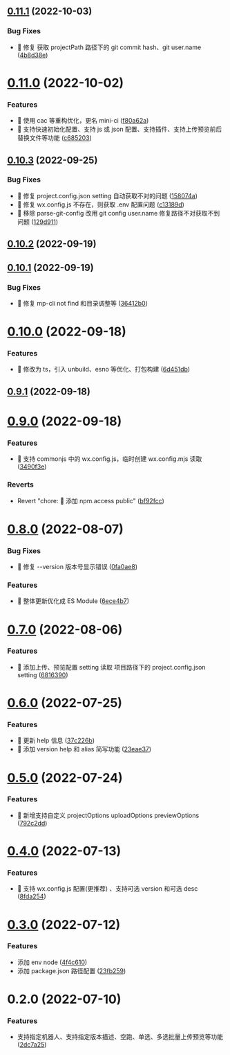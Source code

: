 

## [0.11.1](https://github.com/lxchuan12/mini-ci/compare/0.11.0...0.11.1) (2022-10-03)


### Bug Fixes

* 🐛 修复 获取 projectPath 路径下的 git commit hash、git user.name ([4b8d38e](https://github.com/lxchuan12/mini-ci/commit/4b8d38e8b812886e8b9d0531a701c389fa0dfa5f))

# [0.11.0](https://github.com/lxchuan12/mini-ci/compare/0.10.3...0.11.0) (2022-10-02)


### Features

* 🎸 使用 cac 等重构优化，更名 mini-ci ([f80a62a](https://github.com/lxchuan12/mini-ci/commit/f80a62a4b329f94f494aa68168e5db91af05f6e2))
* 🎸 支持快速初始化配置、支持 js 或 json 配置、支持插件、支持上传预览前后替换文件等功能 ([c685203](https://github.com/lxchuan12/mini-ci/commit/c685203dca4fa1fac0181edf5020c9dee6ef4136))

## [0.10.3](https://github.com/lxchuan12/mp-cli/compare/0.10.2...0.10.3) (2022-09-25)


### Bug Fixes

* 🐛 修复 project.config.json setting 自动获取不对的问题 ([158074a](https://github.com/lxchuan12/mp-cli/commit/158074a131facd4dc6662851accb6ad1303046d3))
* 🐛 修复 wx.config.js 不存在，则获取 .env 配置问题 ([c13189d](https://github.com/lxchuan12/mp-cli/commit/c13189dca9d809d5cfc11a82b3b64e5997419923))
* 🐛 移除 parse-git-config 改用 git config user.name 修复路径不对获取不到问题 ([129d911](https://github.com/lxchuan12/mp-cli/commit/129d911945b2bd9f24d1c08af4fee7d1b02b0b72))

## [0.10.2](https://github.com/lxchuan12/mp-cli/compare/0.10.1...0.10.2) (2022-09-19)

## [0.10.1](https://github.com/lxchuan12/mp-cli/compare/0.10.0...0.10.1) (2022-09-19)


### Bug Fixes

* 🐛 修复 mp-cli not find 和目录调整等 ([36412b0](https://github.com/lxchuan12/mp-cli/commit/36412b0ca06d80bdc2be21d2463e2980fed9baa1))

# [0.10.0](https://github.com/lxchuan12/mp-cli/compare/0.9.1...0.10.0) (2022-09-18)


### Features

* 🎸 修改为 ts，引入 unbuild、esno 等优化、打包构建 ([6d451db](https://github.com/lxchuan12/mp-cli/commit/6d451dbcdae603f4fe819e854285f7734b7d32d5))

## [0.9.1](https://github.com/lxchuan12/mp-cli/compare/0.9.0...0.9.1) (2022-09-18)

# [0.9.0](https://github.com/lxchuan12/mp-cli/compare/0.8.0...0.9.0) (2022-09-18)


### Features

* 🎸 支持 commonjs 中的 wx.config.js，临时创建 wx.config.mjs 读取 ([3490f3e](https://github.com/lxchuan12/mp-cli/commit/3490f3e432d686a1fdaebbce56be21be5405d546))


### Reverts

* Revert "chore: 🤖 添加 npm.access public" ([bf92fcc](https://github.com/lxchuan12/mp-cli/commit/bf92fcc0a65e6ba9434f26b986edb951b8139cce))

# [0.8.0](https://github.com/lxchuan12/mp-cli/compare/0.7.0...0.8.0) (2022-08-07)


### Bug Fixes

* 🐛 修复 --version 版本号显示错误 ([0fa0ae8](https://github.com/lxchuan12/mp-cli/commit/0fa0ae8ec75b35f9a962f7909e1f24552fdd0494))


### Features

* 🎸 整体更新优化成 ES Module ([6ece4b7](https://github.com/lxchuan12/mp-cli/commit/6ece4b710eef6bee59a53fbc735d63342b74879c))

# [0.7.0](https://github.com/lxchuan12/mp-cli/compare/0.6.0...0.7.0) (2022-08-06)


### Features

* 🎸 添加上传、预览配置 setting 读取 项目路径下的 project.config.json setting ([6816390](https://github.com/lxchuan12/mp-cli/commit/6816390be34805595e9957796d03b67a7ec9be6f))

# [0.6.0](https://github.com/lxchuan12/mp-cli/compare/0.5.0...0.6.0) (2022-07-25)


### Features

* 🎸 更新 help 信息 ([37c226b](https://github.com/lxchuan12/mp-cli/commit/37c226b467bb06110b67baa87d0a0bcbe3ae319d))
* 🎸 添加 version help 和 alias 简写功能 ([23eae37](https://github.com/lxchuan12/mp-cli/commit/23eae37b8d6dab473222699a0c11049c22570b09))

# [0.5.0](https://github.com/lxchuan12/mp-cli/compare/0.4.0...0.5.0) (2022-07-24)


### Features

* 🎸 新增支持自定义 projectOptions uploadOptions previewOptions ([792c2dd](https://github.com/lxchuan12/mp-cli/commit/792c2ddcf336b361694b12a02d964025ee4c545a))

# [0.4.0](https://github.com/lxchuan12/mp-cli/compare/0.3.0...0.4.0) (2022-07-13)


### Features

* 🎸 支持 wx.config.js 配置(更推荐) 、支持可选 version 和可选 desc ([8fda254](https://github.com/lxchuan12/mp-cli/commit/8fda254d38c50979d3222d3a82ed292dedbe9b98))

# [0.3.0](https://github.com/lxchuan12/mp-cli/compare/0.2.0...0.3.0) (2022-07-12)


### Features

* 添加 env node ([4f4c610](https://github.com/lxchuan12/mp-cli/commit/4f4c610156f15e612dff31c8f7efe77380bda2e8))
* 添加 package.json 路径配置 ([23fb259](https://github.com/lxchuan12/mp-cli/commit/23fb259ab6566faccea22fd587b8db1bf59536cd))

# 0.2.0 (2022-07-10)


### Features

* 支持指定机器人、支持指定版本描述、空跑、单选、多选批量上传预览等功能 ([2dc7a25](https://github.com/lxchuan12/mp-cli/commit/2dc7a25b9b56f12baa6a88d3611b6ed185333e59))